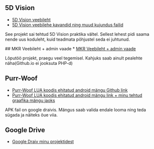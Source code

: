 

## 5D Vision
* <a href="/portfolio/projects/5dVeebileht/index.html">5D Vision veebileht</a>
* <a href="https://drive.google.com/drive/folders/0B5hZ23rIVpodcmJiNDdhbGVRSGc?usp=sharing">5D Vision veebilehe kavandid ning muud kujundus failid</a>
<p>See projekt sai tehtud 5D Vision praktika vältel. Sellest lehest pidi saama nende uus koduleht, kuid teadmata
    põhjustel seda ei juhtunud. </p>
## MKR Veebileht + admin vaade
* <a href="/portfolio/projects/MKR/index.html">MKR Veebileht + admin vaade</a>
<p>Lõputöö projekt, praegu veel tegemisel. Kahjuks saab ainult pealehte näha(Github.io ei jooksuta PHP-d)</p>

## Purr-Woof
* <a href="https://github.com/WompDoo/Purr-Woof">Purr-Woof LUA koodis ehitatud android mängu Github link</a>
* <a href="https://drive.google.com/drive/folders/0B5hZ23rIVpodQ1R0NGQwS1JaZm8?usp=sharing">Purr-Woof LUA koodis ehitatud android mängu link + minu tehtud graafika mängu jaoks</a>
<p>APK fail on google draivis. Mängus saab valida endale looma ning teda sügada ja näiteks õue viia.</p>
 
## Google Drive 
* <a href="https://drive.google.com/drive/folders/0B5hZ23rIVpodYWJfRWlKUHFGWDA?usp=sharing">Google Draiv minu projektidest</a>

